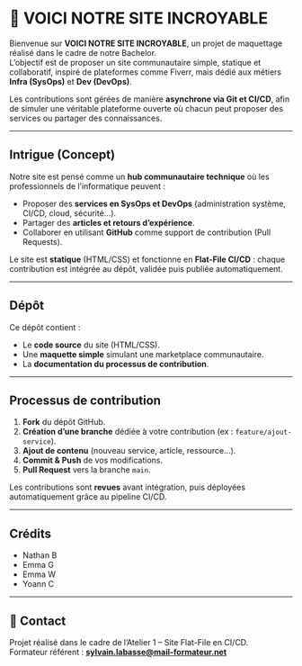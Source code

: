 # 🚀 VOICI NOTRE SITE INCROYABLE

Bienvenue sur **VOICI NOTRE SITE INCROYABLE**, un projet de maquettage réalisé dans le cadre de notre Bachelor.  
L’objectif est de proposer un site communautaire simple, statique et collaboratif, inspiré de plateformes comme Fiverr, mais dédié aux métiers **Infra (SysOps)** et **Dev (DevOps)**.  

Les contributions sont gérées de manière **asynchrone via Git et CI/CD**, afin de simuler une véritable plateforme ouverte où chacun peut proposer des services ou partager des connaissances.

---

## Intrigue (Concept)

Notre site est pensé comme un **hub communautaire technique** où les professionnels de l’informatique peuvent :

- Proposer des **services en SysOps et DevOps** (administration système, CI/CD, cloud, sécurité…).  
- Partager des **articles et retours d’expérience**.  
- Collaborer en utilisant **GitHub** comme support de contribution (Pull Requests).  

Le site est **statique** (HTML/CSS) et fonctionne en **Flat-File CI/CD** : chaque contribution est intégrée au dépôt, validée puis publiée automatiquement.

---

## Dépôt

Ce dépôt contient :  
- Le **code source** du site (HTML/CSS).  
- Une **maquette simple** simulant une marketplace communautaire.  
- La **documentation du processus de contribution**.

---

## Processus de contribution

1. **Fork** du dépôt GitHub.  
2. **Création d’une branche** dédiée à votre contribution (ex : `feature/ajout-service`).  
3. **Ajout de contenu** (nouveau service, article, ressource…).  
4. **Commit & Push** de vos modifications.  
5. **Pull Request** vers la branche `main`.  

Les contributions sont **revues** avant intégration, puis déployées automatiquement grâce au pipeline CI/CD.  

---

## Crédits

- Nathan B  
- Emma G  
- Emma W  
- Yoann C  

---

## 📧 Contact

Projet réalisé dans le cadre de l’Atelier 1 – Site Flat-File en CI/CD.  
Formateur référent : **sylvain.labasse@mail-formateur.net**
